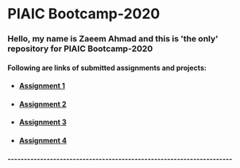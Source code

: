 # PIAIC Bootcamp-2020

### Hello, my name is Zaeem Ahmad and this is 'the only' repository for PIAIC Bootcamp-2020

#### Following are links of submitted assignments and projects:

* #### <a href="http://zaeem-testing.surge.sh/">Assignment 1</a>  

* ####  <a href="http://zaeem_assignment-2.surge.sh/">Assignment 2</a>

* ####  <a href="http://zaeem_assignment-3.surge.sh/">Assignment 3</a>

* ####  <a href="http://zaeem_assignment-4.surge.sh/">Assignment 4</a>

<h5>---------------------------------------------------------------------</h5>


